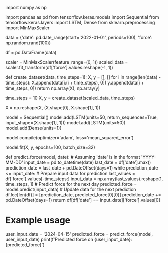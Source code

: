 import numpy as np

import pandas as pd
from tensorflow.keras.models import Sequential
from tensorflow.keras.layers import LSTM, Dense
from sklearn.preprocessing import MinMaxScaler

data = {'date': pd.date_range(start='2022-01-01', periods=100),
        'force': np.random.rand(100)}

df = pd.DataFrame(data)

scaler = MinMaxScaler(feature_range=(0, 1))
scaled_data = scaler.fit_transform(df['force'].values.reshape(-1, 1))


def create_dataset(data, time_steps=1):
    X, y = [], []
    for i in range(len(data) - time_steps):
        X.append(data[i:(i + time_steps), 0])
        y.append(data[i + time_steps, 0])
    return np.array(X), np.array(y)


time_steps = 10
X, y = create_dataset(scaled_data, time_steps)

X = np.reshape(X, (X.shape[0], X.shape[1], 1))

model = Sequential()
model.add(LSTM(units=50, return_sequences=True, input_shape=(X.shape[1], 1)))
model.add(LSTM(units=50))
model.add(Dense(units=1))

model.compile(optimizer='adam', loss='mean_squared_error')

model.fit(X, y, epochs=100, batch_size=32)


def predict_force(model, date):
    # Assuming 'date' is in the format 'YYYY-MM-DD'
    input_date = pd.to_datetime(date)
    last_date = df['date'].max()
    prediction_date = last_date + pd.DateOffset(days=1)
    while prediction_date <= input_date:
        # Prepare input data for prediction
        last_values = df['force'].values[-time_steps:]
        input_data = np.array(last_values).reshape(1, time_steps, 1)
        # Predict force for the next day
        predicted_force = model.predict(input_data)
        # Update data for the next prediction
        df.loc[len(df)] = [prediction_date, predicted_force[0][0]]
        prediction_date += pd.DateOffset(days=1)
    return df[df['date'] == input_date]['force'].values[0]

# Example usage
user_input_date = '2024-04-15'
predicted_force = predict_force(model, user_input_date)
print(f'Predicted force on {user_input_date}: {predicted_force}')
